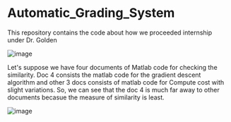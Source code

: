 # Automatic_Grading_System

This repository contains the code about how we proceeded internship under Dr. Golden 

![image](https://user-images.githubusercontent.com/25525725/52167981-84dfb680-26e9-11e9-947a-f79a2e593a6b.png)


Let's suppose we have four documents of Matlab code for checking the similarity. Doc 4 consists the matlab code for the gradient descent algorithm and other 3 docs consists of matlab code for Compute cost with slight variations. So, we can see that the doc 4 is much far away to other documents becasue the measure of similarity is least. 

![image](https://user-images.githubusercontent.com/25525725/52168029-21a25400-26ea-11e9-8545-12dcb2bbb527.png)






